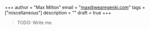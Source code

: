 +++
author      = "Max Milton"
email       = "max@wearegenki.com"
tags        = ["miscellaneous"]
description = ""
draft       = true
+++

> TODO: Write me.

<!--more-->
